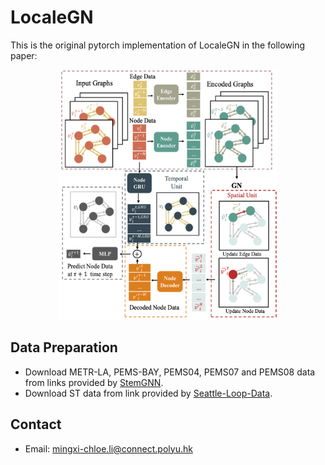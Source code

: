 # LocaleGN

This is the original pytorch implementation of LocaleGN in the following paper: 




<p align="center">
  <img width="350" height="400" src=LocaleGN_diagram.png>
</p>


## Data Preparation
- Download METR-LA, PEMS-BAY, PEMS04, PEMS07 and PEMS08 data from links provided by [StemGNN](https://github.com/microsoft/StemGNN). 
- Download ST data from link provided by [Seattle-Loop-Data](https://github.com/zhiyongc/Seattle-Loop-Data).   

## Contact 
- Email: mingxi-chloe.li@connect.polyu.hk





